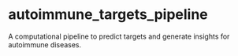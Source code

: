# autoimmune_targets_pipeline
A computational pipeline to predict targets and generate insights for autoimmune diseases.

